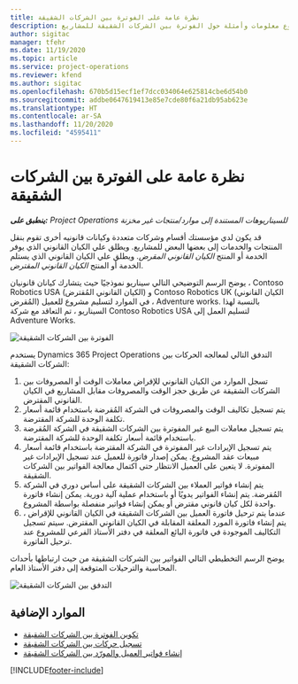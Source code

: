 ```yaml
---
title: نظرة عامة على الفوترة بين الشركات الشقيقة
description: يوفر هذا الموضوع معلومات وأمثلة حول الفوترة بين الشركات الشقيقة للمشاريع.
author: sigitac
manager: tfehr
ms.date: 11/19/2020
ms.topic: article
ms.service: project-operations
ms.reviewer: kfend
ms.author: sigitac
ms.openlocfilehash: 670b5d15ecf1ef7dcc034064e625814cbe6d54b0
ms.sourcegitcommit: addbe0647619413e85e7cde80f6a21db95ab623e
ms.translationtype: HT
ms.contentlocale: ar-SA
ms.lasthandoff: 11/20/2020
ms.locfileid: "4595411"
---
```

# <a name="intercompany-invoicing-overview"></a>نظرة عامة على الفوترة بين الشركات الشقيقة

_**ينطبق على:** Project Operations للسيناريوهات المستندة إلى موارد/منتجات غير مخزنة‬_

قد يكون لدي مؤسستك أقسام وشركات متعددة وكيانات قانونيه أخرى تقوم بنقل المنتجات والخدمات إلى بعضها البعض للمشاريع. ويطلق علي الكيان القانوني الذي يوفر الخدمة أو المنتج *الكيان القانوني المقرض*. ويطلق علي الكيان القانوني الذي يستلم الخدمة أو المنتج *الكيان القانوني المقترض*.

يوضح الرسم التوضيحي التالي سيناريو نموذجيًا حيث يتشارك كيانان قانونيان ، Contoso Robotics USA (الكيان القانوني المُقترض) و Contoso Robotics UK (الكيان القانوني المُقرض) في الموارد لتسليم مشروع للعميل ، Adventure works. بالنسبة لهذا السيناريو ، تم التعاقد مع شركة Contoso Robotics USA لتسليم العمل إلى Adventure Works.

![الفوترة بين الشركات الشقيقة](./media/IntercompanyScenario.png) 

يستخدم Dynamics 365 Project Operations التدفق التالي لمعالجه الحركات بين الشركات الشقيقة:

1. تسجل الموارد من الكيان القانوني للإقراض معاملات الوقت أو المصروفات بين الشركات الشقيقة عن طريق حجز الوقت والمصروفات مقابل المشاريع في الكيان القانوني المقترض.
2. يتم تسجيل تكاليف الوقت والمصروفات في الشركة المُقرضة باستخدام قائمة أسعار تكلفة الوحدة للشركة المقترضة.
3. يتم تسجيل معاملات البيع غير المفوترة بين الشركات الشقيقة في الشركة المُقرضة باستخدام قائمة أسعار تكلفة الوحدة للشركة المقترضة.
4. يتم تسجيل الإيرادات غير المفوترة في الشركة المقترضة باستخدام قائمة أسعار مبيعات عقد المشروع. يمكن إصدار فاتورة للعميل عند تسجيل الإيرادات غير المفوترة. لا يتعين على العميل الانتظار حتى اكتمال معالجة الفواتير بين الشركات الشقيقة.
5. يتم إنشاء فواتير العملاء بين الشركات الشقيقة على أساس دوري في الشركة المُقرضة. يتم إنشاء الفواتير يدويًا أو باستخدام عملية آلية دورية. يمكن إنشاء فاتورة واحدة لكل كيان قانوني مقترض أو يمكن إنشاء فواتير منفصلة بواسطة المشروع.
6. عندما يتم ترحيل فاتورة العميل بين الشركات الشقيقة في الكيان القانوني للإقراض ، يتم إنشاء فاتورة المورد المعلقة المقابلة في الكيان القانوني المقترض. سيتم تسجيل التكاليف الموجودة في فاتورة البائع المعلقة في دفتر الأستاذ الفرعي للمشروع عند ترحيل الفاتورة.

يوضح الرسم التخطيطي التالي الفواتير بين الشركات الشقيقة من حيث ارتباطها بأحداث المحاسبة والترحيلات المتوقعة إلى دفتر الأستاذ العام.

![التدفق بين الشركات الشقيقة](./media/IntercompanyFlow.png)

## <a name="additional-resources"></a>الموارد الإضافية

- [تكوين الفوترة بين الشركات الشقيقة](configure-intercompany-invoicing.md)
- [تسجيل حركات بين الشركات الشقيقة](create-intercompany-transactions.md)
- [إنشاء فواتير العميل والمورّد بين الشركات الشقيقة](create-intercompany-customer-vendor-invoices.md)


[!INCLUDE[footer-include](../includes/footer-banner.md)]
